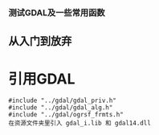 ﻿### 测试GDAL及一些常用函数

## 从入门到放弃

# 引用GDAL
	#include "../gdal/gdal_priv.h"
	#include "../gdal/gdal_alg.h"
	#include "../gdal/ogrsf_frmts.h"
	在资源文件夹里引入 gdal_i.lib 和 gdal14.dll
